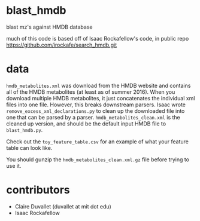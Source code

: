# blast_hmdb
blast mz's against HMDB database

much of this code is based off of Isaac Rockafellow's code, in public repo https://github.com/irockafe/search_hmdb.git

# data

`hmdb_metabolites.xml` was download from the HMDB website and contains all of
the HMDB metabolites (at least as of summer 2016).
When you download multiple HMDB metabolites, it just concatenates the individual
xml files into one file. However, this breaks downstream parsers. Isaac wrote
`remove_excess_xml_declarations.py` to clean up the downloaded file into one that
can be parsed by a parser. `hmdb_metabolites_clean.xml` is the cleaned up version,
and should be the default input HMDB file to `blast_hmdb.py`.

Check out the `toy_feature_table.csv` for an example of what your feature table
can look like.

You should gunzip the `hmdb_metabolites_clean.xml.gz` file before trying to use it.

# contributors
- Claire Duvallet (duvallet at mit dot edu)
- Isaac Rockafellow